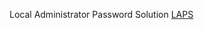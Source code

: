 
Local Administrator Password Solution
[LAPS](https://learn.microsoft.com/de-de/windows-server/identity/laps/laps-overview)